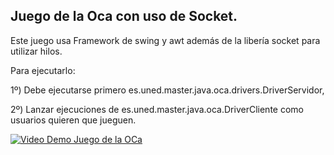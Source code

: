 ## Juego de la Oca con uso de Socket.

Este juego usa Framework de swing y awt además de la libería socket para utilizar hilos.

Para ejecutarlo:

1º) Debe ejecutarse primero es.uned.master.java.oca.drivers.DriverServidor,

2º) Lanzar ejecuciones de es.uned.master.java.oca.DriverCliente como usuarios quieren que jueguen.

[![Video Demo Juego de la OCa](https://img.youtube.com/vi/I461fDA2Ck0/0.jpg)](https://www.youtube.com/watch?v=I461fDA2Ck0)